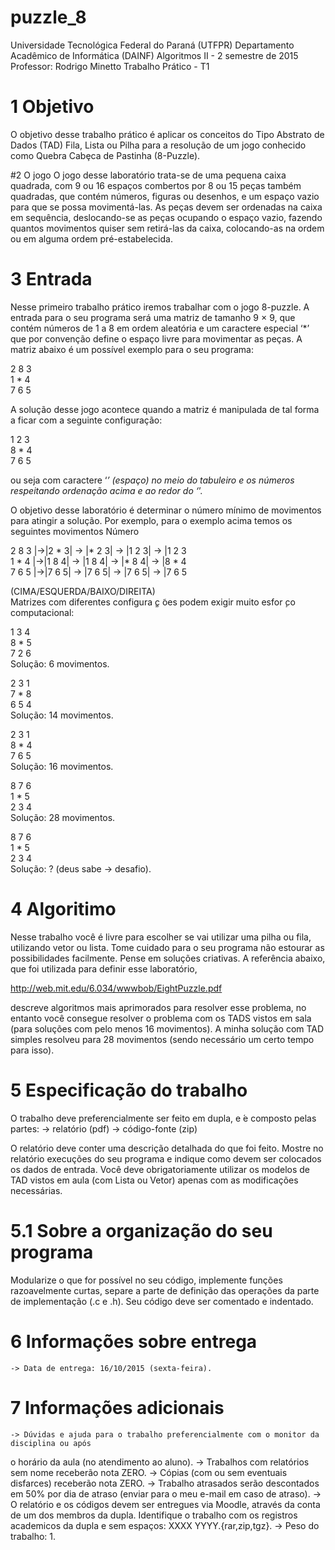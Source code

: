 # puzzle_8

Universidade Tecnológica Federal do Paraná (UTFPR)
Departamento Acadêmico de Informática (DAINF)
Algoritmos II - 2 semestre de 2015
Professor: Rodrigo Minetto 
Trabalho Prático - T1

# 1 Objetivo
  O objetivo desse trabalho prático é aplicar os conceitos do Tipo Abstrato de Dados (TAD)
Fila, Lista ou Pilha para a resolução de um jogo conhecido como Quebra Cabȩca de Pastinha
(8-Puzzle).

#2 O jogo
  O jogo desse laboratório trata-se de uma pequena caixa quadrada, com 9 ou 16 espaços combertos por 8 ou 15 peças também quadradas, que contém números, figuras ou desenhos, e um espaço vazio para que se possa movimentá-las. As peças devem ser ordenadas na caixa em sequência, deslocando-se as peças ocupando o espaço vazio, fazendo quantos movimentos quiser sem retirá-las da caixa, colocando-as na ordem ou em alguma ordem pré-estabelecida.
  
# 3 Entrada
  Nesse primeiro trabalho prático iremos trabalhar com o jogo 8-puzzle. A entrada para o seu
programa será uma matriz de tamanho 9 × 9, que contém números de 1 a 8 em ordem aleatória
e um caractere especial ‘*’ que por convenção define o espaço livre para movimentar as peças.
A matriz abaixo é um possível exemplo para o seu programa:

2 8 3                                                                                                             
1 * 4   
7 6 5

A solução desse jogo acontece quando a matriz é manipulada de tal forma a ficar com a seguinte
configuração:

1 2 3   
8 * 4                                                                                                            
7 6 5

ou seja com caractere ‘*’ (espaço) no meio do tabuleiro e os números respeitando ordenação
acima e ao redor do ‘*’.

O objetivo desse laboratório é determinar o número mínimo de movimentos para atingir a
solução. Por exemplo, para o exemplo acima temos os seguintes movimentos
Número

2 8 3 |->|2 * 3| -> |* 2 3| -> |1 2 3| -> |1 2 3     
1 * 4 |->|1 8 4| -> |1 8 4| -> |* 8 4| -> |8 * 4   
7 6 5 |->|7 6 5| -> |7 6 5| -> |7 6 5| -> |7 6 5

(CIMA/ESQUERDA/BAIXO/DIREITA)                                                                                                                                                                      
	Matrizes com diferentes configura ̧ç ̃oes podem exigir muito esfor ̧co computacional:
	
1 3 4                                                                                                                                                                      
8 * 5                                                                                                                                                                      
7 2 6                                                                                                                                                                      
Solução: 6 movimentos.                                                                                                                                                                      

2 3 1                                                                                                                                                                      
7 * 8                                                                                                                                                                      
6 5 4                                                                                                                                                                      
Solução: 14 movimentos.                                                                                                                                                                      
                                                                                                                                                                      
2 3 1                                                                                                                                                                      
8 * 4                                                                                                                                                                      
7 6 5                                                                                                                                                                      
Solução: 16 movimentos.                                                                                                                                                                      
                                                                                                                                                                      
8 7 6                                                                                                                                                                      
1 * 5                                                                                                                                                                      
2 3 4                                                                                                                                                                      
Solução: 28 movimentos.                                                                                                                                                                      
                                                                                                                                                                      
8 7 6                                                                                                                                                                      
1 * 5                                                                                                                                                                      
2 3 4                                                                                                                                                                      
Solução: ? (deus sabe -> desafio).                                                                                                                                                                      
                                                                                                                                                                      
# 4 Algoritimo
  Nesse trabalho você é livre para escolher se vai utilizar uma pilha ou fila, utilizando vetor
ou lista. Tome cuidado para o seu programa não estourar as possibilidades facilmente. Pense
em soluções criativas. A referência abaixo, que foi utilizada para definir esse laboratório,

http://web.mit.edu/6.034/wwwbob/EightPuzzle.pdf

descreve algoritmos mais aprimorados para resolver esse problema, no entanto você consegue
resolver o problema com os TADS vistos em sala (para soluções com pelo menos 16 movimentos).
A minha solução com TAD simples resolveu para 28 movimentos (sendo necessário um certo
tempo para isso).

# 5 Especificação do trabalho
O trabalho deve preferencialmente ser feito em dupla, e  ́e composto pelas partes:
	-> relatório (pdf)
	-> código-fonte (zip)

O relatório deve conter uma descrição detalhada do que foi feito. Mostre no relatório
execuções do seu programa e indique como devem ser colocados os dados de entrada. Você deve
obrigatoriamente utilizar os modelos de TAD vistos em aula (com Lista ou Vetor) apenas com
as modificações necessárias.
# 5.1 Sobre a organização do seu programa
Modularize o que for possível no seu código, implemente funções razoavelmente curtas,
separe a parte de definição das operações da parte de implementação (.c e .h). Seu código deve
ser comentado e indentado.

# 6 Informações sobre entrega
	-> Data de entrega: 16/10/2015 (sexta-feira).

# 7 Informações adicionais

	-> Dúvidas e ajuda para o trabalho preferencialmente com o monitor da disciplina ou após
o horário da aula (no atendimento ao aluno).
	-> Trabalhos com relatórios sem nome receberão nota ZERO.
	-> Cópias (com ou sem eventuais disfarces) receberão nota ZERO.
	-> Trabalho atrasados serão descontados em 50% por dia de atraso (enviar para o meu e-mail
em caso de atraso).
	-> O relatório e os códigos devem ser entregues via Moodle, através da conta de um dos
membros da dupla. Identifique o trabalho com os registros academicos da dupla e sem
espaços: XXXX YYYY.{rar,zip,tgz}.
	-> Peso do trabalho: 1.
